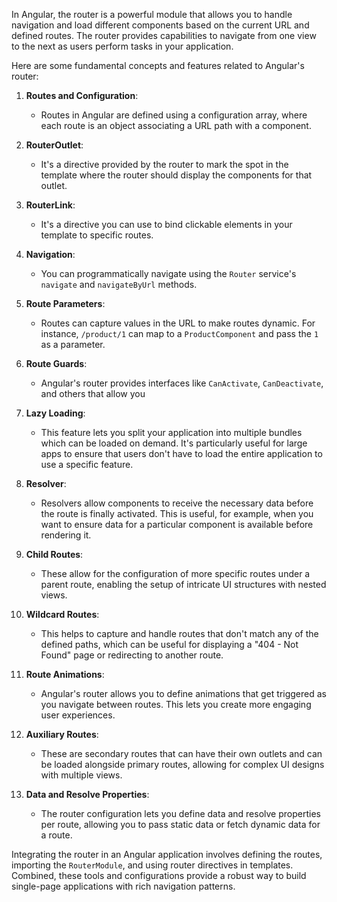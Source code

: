 In Angular, the router is a powerful module that allows you to handle navigation and load different components based on the current URL and defined routes. The router provides capabilities to navigate from one view to the next as users perform tasks in your application.

Here are some fundamental concepts and features related to Angular's router:

1. **Routes and Configuration**:
    - Routes in Angular are defined using a configuration array, where each route is an object associating a URL path with a component.
      
2. **RouterOutlet**:
    - It's a directive provided by the router to mark the spot in the template where the router should display the components for that outlet.
      
3. **RouterLink**:
    - It's a directive you can use to bind clickable elements in your template to specific routes.
      
4. **Navigation**:
    - You can programmatically navigate using the `Router` service's `navigate` and `navigateByUrl` methods.
      
5. **Route Parameters**:
    - Routes can capture values in the URL to make routes dynamic. For instance, `/product/1` can map to a `ProductComponent` and pass the `1` as a parameter.
      
6. **Route Guards**:
    - Angular's router provides interfaces like `CanActivate`, `CanDeactivate`, and others that allow you
    
7. **Lazy Loading**:
	- This feature lets you split your application into multiple bundles which can be loaded on demand. It's particularly useful for large apps to ensure that users don't have to load the entire application to use a specific feature.
	  
8. **Resolver**:
	- Resolvers allow components to receive the necessary data before the route is finally activated. This is useful, for example, when you want to ensure data for a particular component is available before rendering it.
	  
9. **Child Routes**:
	- These allow for the configuration of more specific routes under a parent route, enabling the setup of intricate UI structures with nested views.

10. **Wildcard Routes**: 
	- This helps to capture and handle routes that don't match any of the defined paths, which can be useful for displaying a "404 - Not Found" page or redirecting to another route.
	  
11. **Route Animations**:
	- Angular's router allows you to define animations that get triggered as you navigate between routes. This lets you create more engaging user experiences.
	
12. **Auxiliary Routes**:
	- These are secondary routes that can have their own outlets and can be loaded alongside primary routes, allowing for complex UI designs with multiple views.
	
13. **Data and Resolve Properties**:
	- The router configuration lets you define data and resolve properties per route, allowing you to pass static data or fetch dynamic data for a route.

Integrating the router in an Angular application involves defining the routes, importing the `RouterModule`, and using router directives in templates. Combined, these tools and configurations provide a robust way to build single-page applications with rich navigation patterns.